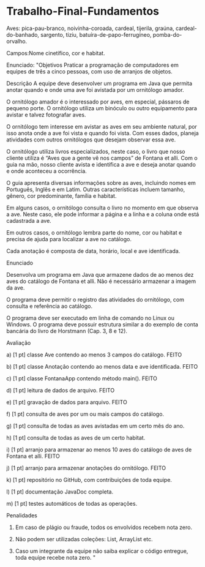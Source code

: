 # Trabalho-Final-Fundamentos

Aves: pica-pau-branco, noivinha-coroada, cardeal, tijerila, graúna, cardeal-do-banhado, sargento, tiziu, batuíra-de-papo-ferrugíneo, pomba-do-orvalho.

Campos:Nome cinetífico, cor e habitat.


Enunciado:
"Objetivos
Praticar a programação de computadores em equipes de três a cinco pessoas, com uso de arranjos de objetos.



Descrição
A equipe deve desenvolver um programa em Java que permita anotar quando e onde uma ave foi avistada por um ornitólogo amador.



O ornitólogo amador é o interessado por aves, em especial, pássaros de pequeno porte. O ornitólogo utiliza um binóculo ou outro equipamento para avistar e talvez fotografar aves.

O ornitólogo tem interesse em avistar as aves em seu ambiente natural, por isso anota onde a ave foi vista e quando foi vista. Com esses dados, planeja atividades com outros ornitólogos que desejam observar essa ave.



O ornitólogo utiliza livros especializados, neste caso, o livro que nosso cliente utiliza é “Aves que a gente vê nos campos” de Fontana et alli. Com o guia na mão, nosso cliente avista e identifica a ave e deseja anotar quando e onde aconteceu a ocorrência.



O guia apresenta diversas informações sobre as aves, incluindo nomes em Português, Inglês e em Latim. Outras características incluem tamanho, gênero, cor predominante, família e habitat.



Em alguns casos, o ornitólogo consulta o livro no momento em que observa a ave. Neste caso, ele pode informar a página e a linha e a coluna onde está cadastrada a ave.

Em outros casos, o ornitólogo lembra parte do nome, cor ou habitat e precisa de ajuda para localizar a ave no catálogo.



Cada anotação é composta de data, horário, local e ave identificada.



Enunciado

Desenvolva um programa em Java que armazene dados de ao menos dez aves do catálogo de Fontana et alli. Não é necessário armazenar a imagem da ave.

O programa deve permitir o registro das atividades do ornitólogo, com consulta e referência ao catálogo.

O programa deve ser executado em linha de comando no Linux ou Windows.  O programa deve possuir estrutura similar a do exemplo de conta bancária do livro de Horstmann (Cap. 3, 8 e 12).



Avaliação

a) [1 pt] classe Ave contendo ao menos 3 campos do catálogo. FEITO

b) [1 pt] classe Anotação contendo ao menos data e ave identificada. FEITO

c) [1 pt] classe FontanaApp contendo método main(). FEITO

d) [1 pt] leitura de dados de arquivo. FEITO

e) [1 pt] gravação de dados para arquivo. FEITO

f) [1 pt] consulta de aves por um ou mais campos do catálogo.

g) [1 pt] consulta de todas as aves avistadas em um certo mês do ano.

h) [1 pt] consulta de todas as aves de um certo habitat.

i) [1 pt] arranjo para armazenar ao menos 10 aves do catálogo de aves de Fontana et alli. FEITO

j) [1 pt] arranjo para armazenar anotações do ornitólogo. FEITO

k) [1 pt] repositório no GitHub, com contribuições de toda equipe.

l) [1 pt] documentação JavaDoc completa.

m) [1 pt] testes automáticos de todas as operações.



Penalidades
1) Em caso de plágio ou fraude, todos os envolvidos recebem nota zero.

2) Não podem ser utilizadas coleções: List, ArrayList etc.

3) Caso um integrante da equipe não saiba explicar o código entregue, toda equipe recebe nota zero. "
